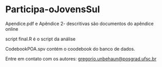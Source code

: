 # Participa-oJovensSul

Apendice.pdf e Apêndice 2- descritivas são documentos do apêndice online

script final.R é o script da análise

CodebookPOA.spv contém o coodebook do banco de dados.


Entre em contato com os autores: gregorio.unbehaun@posgrad.ufsc.br
